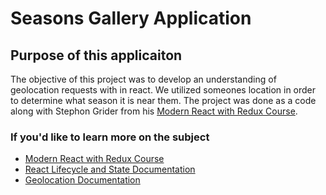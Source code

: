# Seasons Gallery Application

## Purpose of this applicaiton

The objective of this project was to develop an understanding of geolocation requests with in react. We utilized someones location in order to determine what season it is near them. The project was done as a code along with Stephon Grider from his [Modern React with Redux Course](https://www.udemy.com/share/101WcYCUISdVdRQQ==/).

### If you'd like to learn more on the subject

- [Modern React with Redux Course](https://www.udemy.com/share/101WcYCUISdVdRQQ==/)
- [React Lifecycle and State Documentation](https://reactjs.org/docs/state-and-lifecycle.html)
- [Geolocation Documentation](https://developer.mozilla.org/en-US/docs/Web/API/Geolocation_API)
